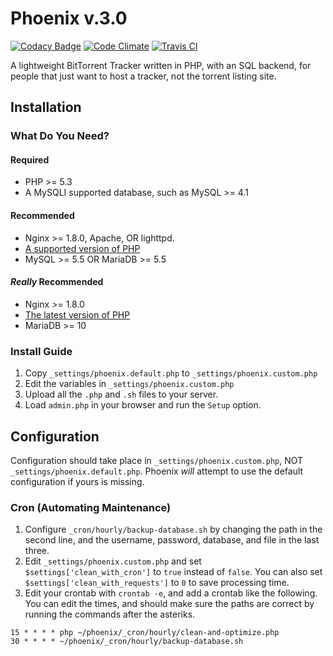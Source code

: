 # Phoenix v.3.0

[![Codacy Badge](https://api.codacy.com/project/badge/10f5af9881b4412093e91d68086fd468)](https://www.codacy.com/app/lewisgoddard/phoenix)
[![Code Climate](https://codeclimate.com/github/eustasy/phoenix/badges/gpa.svg)](https://codeclimate.com/github/eustasy/phoenix)
[![Travis CI](https://travis-ci.org/eustasy/phoenix.svg)](https://travis-ci.org/eustasy/phoenix)

A lightweight BitTorrent Tracker written in PHP, with an SQL backend, for people that just want to host a tracker, not the torrent listing site.

## Installation

### What Do You Need?

#### Required
* PHP >= 5.3
* A MySQLI supported database, such as MySQL >= 4.1

#### Recommended
* Nginx >= 1.8.0, Apache, OR lighttpd.
* [A supported version of PHP](http://php.net/supported-versions.php)
* MySQL >= 5.5 OR MariaDB >= 5.5

#### _Really_ Recommended
* Nginx >= 1.8.0
* [The latest version of PHP](http://php.net/supported-versions.php)
* MariaDB >= 10

### Install Guide
1. Copy `_settings/phoenix.default.php` to `_settings/phoenix.custom.php`
2. Edit the variables in `_settings/phoenix.custom.php`
2. Upload all the `.php` and `.sh` files to your server.
4. Load `admin.php` in your browser and run the `Setup` option.

## Configuration
Configuration should take place in `_settings/phoenix.custom.php`, NOT `_settings/phoenix.default.php`. Phoenix _will_ attempt to use the default configuration if yours is missing.

### Cron (Automating Maintenance)
1. Configure `_cron/hourly/backup-database.sh` by changing the path in the second line, and the username, password, database, and file in the last three.
2. Edit `_settings/phoenix.custom.php` and set `$settings['clean_with_cron']` to `true` instead of `false`. You can also set `$settings['clean_with_requests']` to `0` to save processing time.
3. Edit your crontab with `crontab -e`, and add a crontab like the following. You can edit the times, and should make sure the paths are correct by running the commands after the asteriks.
```
15 * * * * php ~/phoenix/_cron/hourly/clean-and-optimize.php
30 * * * * ~/phoenix/_cron/hourly/backup-database.sh
```
